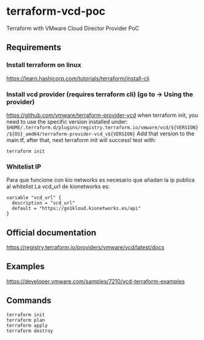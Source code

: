 # terraform-vcd-poc
Terraform with VMware Cloud Director Provider PoC

## Requirements
### Install terraform on linux
https://learn.hashicorp.com/tutorials/terraform/install-cli
### Install vcd provider (requires terraform cli) (go to -> Using the provider)
https://github.com/vmware/terraform-provider-vcd
when terraform init, you need to use the specific version installed under:
`$HOME/.terraform.d/plugins/registry.terraform.io/vmware/vcd/${VERSION}/${OS}_amd64/terraform-provider-vcd_v${VERSION}`
Add that version to the main.tf, after that, next terraform init will success!
test with:
```
terraform init
```
### Whitelist IP
Para que funcione con kio networks es necesario que añadan la ip publica al whitelist
La vcd_url de kionetworks es:
```
variable "vcd_url" {
  description = "vcd_url"
  default = "https://go1kloud.kionetworks.es/api"
}
```
## Official documentation
https://registry.terraform.io/providers/vmware/vcd/latest/docs

## Examples
https://developer.vmware.com/samples/7210/vcd-terraform-examples

## Commands
```
terraform init
terraform plan
terraform apply
terraform destroy
```
